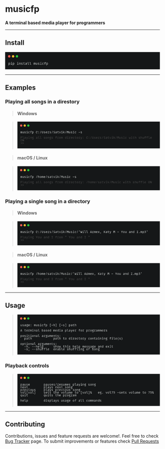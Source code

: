 # musicfp
**A terminal based media player for programmers**

------------

## Install

![installing](assets/install.png)

------------

## Examples

### Playing all songs in a direstory

> #### Windows

> ![playing all songs in windows](assets/windows.png)

> #### macOS / Linux

> ![playing all songs in macOS / linux](assets/linux.png)

### Playing a single song in a directory

> #### Windows

> ![playing single song in windows](assets/single_windows.png)

> #### macOS / Linux

> ![playing single song in macOS / linux](assets/single_linux.png)

------------

## Usage

> ![usage](assets/usage.png)

### Playback controls

> ![playback usage](assets/usage_playback.png)

------------

## Contributing

Contributions, issues and feature requests are welcome!. Feel free to check [Bug Tracker](https://github.com/SatvikVirmani/musicfp/issues "issues") page. To submit improvements or features check [Pull Requests](https://github.com/SatvikVirmani/musicfp/pulls "Pull Requests")